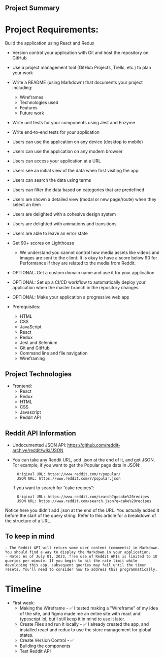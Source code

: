## Project Summary
# Project Requirements:
Build the application using React and Redux

- Version control your application with Git and host the repository on GitHub

- Use a project management tool (GitHub Projects, Trello, etc.) to plan your work

- Write a README (using Markdown) that documents your project including:
    - Wireframes
    - Technologies used
    - Features
    - Future work

- Write unit tests for your components using Jest and Enzyme

- Write end-to-end tests for your application

- Users can use the application on any device (desktop to mobile)

- Users can use the application on any modern browser

- Users can access your application at a URL

- Users see an initial view of the data when first visiting the app

- Users can search the data using terms

- Users can filter the data based on categories that are predefined

- Users are shown a detailed view (modal or new page/route) when they select an item

- Users are delighted with a cohesive design system

- Users are delighted with animations and transitions

- Users are able to leave an error state

- Get 90+ scores on Lighthouse
    - We understand you cannot control how media assets like videos and images are sent to the client. It is okay to have a score below 90 for Performance if they are related to the media from Reddit.

- OPTIONAL: Get a custom domain name and use it for your application

- OPTIONAL: Set up a CI/CD workflow to automatically deploy your application when the master branch in the repository changes

- OPTIONAL: Make your application a progressive web app

- Prerequisites:
    - HTML
    - CSS
    - JavaScript
    - React
    - Redux
    - Jest and Selenium
    - Git and GitHub
    - Command line and file navigation
    - Wireframing


## Project Technologies
- Frontend: 
    - React
    - Redux
    - HTML
    - CSS
    - Javascript
    - Reddit API

## Reddit API Information
- Undocumented JSON API: https://github.com/reddit-archive/reddit/wiki/JSON
- You can take any Reddit URL, add .json at the end of it, and get JSON. For example, if you want to get the Popular page data in JSON:

        Original URL: https://www.reddit.com/r/popular/
        JSON URL: https://www.reddit.com/r/popular.json

    If you want to search for “cake recipes”:

        Original URL: https://www.reddit.com/search?q=cake%20recipes
        JSON URL: https://www.reddit.com/search.json?q=cake%20recipes

Notice here you didn’t add .json at the end of the URL. You actually added it before the start of the query string. Refer to this article for a breakdown of the structure of a URL.

## To keep in mind
    - The Reddit API will return some user content (comments) in Markdown. You should find a way to display the Markdown in your application.
    - Note: As of July 01, 2023, free use of Reddit APIs is limited to 10 queries per minute. If you begin to hit the rate limit while developing this app, subsequent queries may fail until the timer resets. You’ll need to consider how to address this programmatically.


# Timeline
- First week: 
    - Making the Wireframe - ✅
        I tested making a "Wireframe" of my idea of the site, and figma made me an entire site with react and typescript lol, but I still keep it in mind to use it later.
    - Create Files and run it locally - ✅
        I already created the app, and installed react and redux to use the store management for global states.
    - Create Version Control - ✅
    - Building the components
    - Test Reddit API